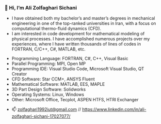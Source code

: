 ### 👋 Hi, I’m Ali Zolfaghari Sichani


- I have obtained both my bachelor’s and master’s degrees in mechanical engineering in one of the top-ranked universities in Iran, with a focus on computational thermo-fluid dynamics (CFD).
- I am interested in code development for mathematical modeling of physical processes. I have accomplished numerous projects over my experiences, where I have written thousands of lines of codes in FORTRAN, C/C++, C#, MATLAB, etc.



* Programming Language: FORTRAN, C#, C++, Visual Basic
* Parallel Programming: MPI, Open MP
* Programming IDE: Visual Studio Code, Microsoft Visual Studio, QT Creator
* CFD Software: Star CCM+, ANSYS Fluent
* Mathematical Software: MATLAB, EES, MAPLE
* 3D Part Design Software: Solidworks 
* Operating Systems: Linux, Windows
* Other: Microsoft Office, Tecplot, ASPEN HTFS, HTRI Exchanger


- 📫 zolfaghari1992iut@gmail.com // https://www.linkedin.com/in/ali-zolfaghari-sichani-17027077/


<!---
Ali-Zolfaghari/Ali-Zolfaghari is a ✨ special ✨ repository because its `README.md` (this file) appears on your GitHub profile.
You can click the Preview link to take a look at your changes.
--->



<!--
**Ali-Zolfaghari/Ali-Zolfaghari** is a ✨ _special_ ✨ repository because its `README.md` (this file) appears on your GitHub profile.

Here are some ideas to get you started:

- 🔭 I’m currently working on ...
- 🌱 I’m currently learning ...
- 👯 I’m looking to collaborate on ...
- 🤔 I’m looking for help with ...
- 💬 Ask me about ...
- 📫 How to reach me: ...
- 😄 Pronouns: ...
- ⚡ Fun fact: ...
-->
